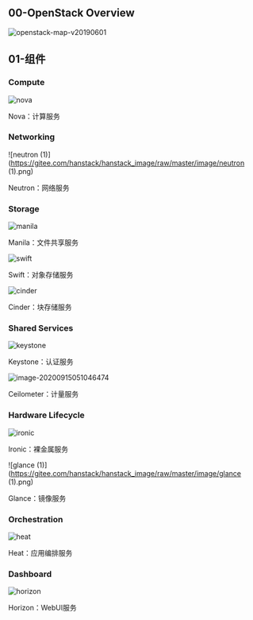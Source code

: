 ## 00-OpenStack Overview

![openstack-map-v20190601](https://gitee.com/hanstack/hanstack_image/raw/master/image/openstack-map-v201o0601.svg)

## 01-组件

### Compute

![nova](https://gitee.com/hanstack/hanstack_image/raw/master/image/nova.png)

Nova：计算服务

### Networking



![neutron (1)](https://gitee.com/hanstack/hanstack_image/raw/master/image/neutron (1).png)

Neutron：网络服务

### Storage

![manila](https://gitee.com/hanstack/hanstack_image/raw/master/image/manila.png)

Manila：文件共享服务

![swift](https://gitee.com/hanstack/hanstack_image/raw/master/image/swift.png)

Swift：对象存储服务

![cinder](https://gitee.com/hanstack/hanstack_image/raw/master/image/cinder.png)

Cinder：块存储服务

### Shared Services



![keystone](https://gitee.com/hanstack/hanstack_image/raw/master/image/keystone.png)



Keystone：认证服务



![image-20200915051046474](https://gitee.com/hanstack/hanstack_image/raw/master/image/image-20200915051046474.png)

Ceilometer：计量服务

### Hardware Lifecycle

![ironic](https://gitee.com/hanstack/hanstack_image/raw/master/image/ironic.png)

Ironic：裸金属服务

![glance (1)](https://gitee.com/hanstack/hanstack_image/raw/master/image/glance (1).png)

Glance：镜像服务

### Orchestration

![heat](https://gitee.com/hanstack/hanstack_image/raw/master/image/heat.png)

Heat：应用编排服务

### Dashboard

![horizon](https://gitee.com/hanstack/hanstack_image/raw/master/image/horizon.png)

Horizon：WebUI服务


